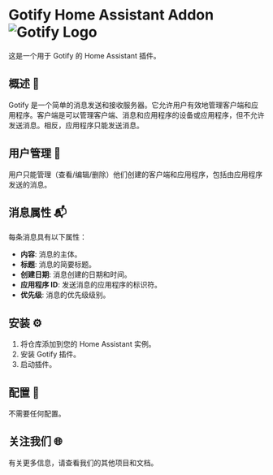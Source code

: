 # Gotify Home Assistant Addon ![Gotify Logo](https://gotify.net/assets/img/logo.png)

这是一个用于 Gotify 的 Home Assistant 插件。

## 概述 📖

Gotify 是一个简单的消息发送和接收服务器。它允许用户有效地管理客户端和应用程序。客户端是可以管理客户端、消息和应用程序的设备或应用程序，但不允许发送消息。相反，应用程序只能发送消息。

## 用户管理 👤

用户只能管理（查看/编辑/删除）他们创建的客户端和应用程序，包括由应用程序发送的消息。

## 消息属性 📬

每条消息具有以下属性：
- **内容**: 消息的主体。
- **标题**: 消息的简要标题。
- **创建日期**: 消息创建的日期和时间。
- **应用程序 ID**: 发送消息的应用程序的标识符。
- **优先级**: 消息的优先级级别。

## 安装 ⚙️

1. 将仓库添加到您的 Home Assistant 实例。
2. 安装 Gotify 插件。
3. 启动插件。

## 配置 🔧

不需要任何配置。

## 关注我们 🌐

有关更多信息，请查看我们的其他项目和文档。
